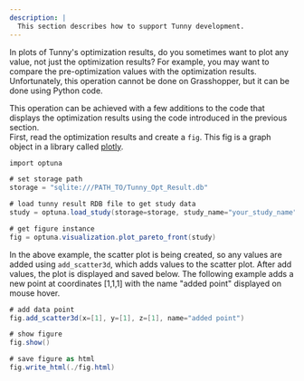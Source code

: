```yaml
---
description: |
  This section describes how to support Tunny development.
---
```


In plots of Tunny's optimization results, do you sometimes want to plot any value, not just the optimization results?
For example, you may want to compare the pre-optimization values with the optimization results.  
Unfortunately, this operation cannot be done on Grasshopper, but it can be done using Python code.

This operation can be achieved with a few additions to the code that displays the optimization results using the code introduced in the previous section.  
First, read the optimization results and create a `fig`.
This fig is a graph object in a library called [plotly](https://plotly.com/python/).

```cs
import optuna

# set storage path
storage = "sqlite:///PATH_TO/Tunny_Opt_Result.db"

# load tunny result RDB file to get study data
study = optuna.load_study(storage=storage, study_name="your_study_name")

# get figure instance
fig = optuna.visualization.plot_pareto_front(study)
```

In the above example, the scatter plot is being created,
so any values are added using `add_scatter3d`,
which adds values to the scatter plot.
After add values, the plot is displayed and saved below.
The following example adds a new point at coordinates [1,1,1] with the name "added point" displayed on mouse hover.

```cs
# add data point
fig.add_scatter3d(x=[1], y=[1], z=[1], name="added point")

# show figure
fig.show()

# save figure as html
fig.write_html(./fig.html)
```
